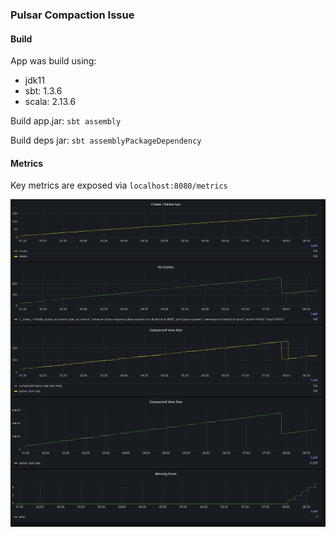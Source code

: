 ### Pulsar Compaction Issue



#### Build

App was build using:
* jdk11
* sbt: 1.3.6
* scala: 2.13.6

Build app.jar:
`sbt assembly`

Build deps jar:
`sbt assemblyPackageDependency`


#### Metrics 

Key metrics are exposed via `localhost:8080/metrics`

![Metrics](rsc/metrics.png)